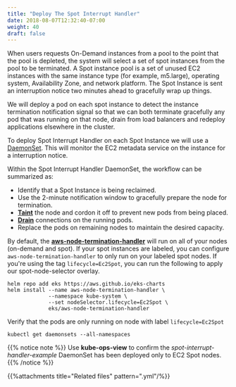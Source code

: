 ```yaml
---
title: "Deploy The Spot Interrupt Handler"
date: 2018-08-07T12:32:40-07:00
weight: 40
draft: false
---
```


When users requests On-Demand instances from a pool to the point that the pool is depleted, the system will select a set of spot instances from the pool to be terminated. A Spot instance pool is a set of unused EC2 instances with the same instance type (for example, m5.large), operating system, Availability Zone, and network platform. The Spot Instance is sent an interruption notice two minutes ahead to gracefully wrap up things. 

We will deploy a pod on each spot instance to detect the instance termination notification signal so that we can both terminate gracefully any pod that was running on that node, drain from load balancers and redeploy applications elsewhere in the cluster.

To deploy Spot Interrupt Handler on each Spot Instance we will use a [DaemonSet](https://kubernetes.io/docs/concepts/workloads/controllers/daemonset/). This will monitor the EC2 metadata service on the instance for a interruption notice.

Within the Spot Interrupt Handler DaemonSet, the workflow can be summarized as:

* Identify that a Spot Instance is being reclaimed.
* Use the 2-minute notification window to gracefully prepare the node for termination.
* [**Taint**](https://kubernetes.io/docs/concepts/configuration/taint-and-toleration/) the node and cordon it off to prevent new pods from being placed.
* [**Drain**](https://kubernetes.io/docs/tasks/administer-cluster/safely-drain-node/) connections on the running pods.
* Replace the pods on remaining nodes to maintain the desired capacity.

By default, the **[aws-node-termination-handler](https://github.com/aws/aws-node-termination-handler)** will run on all of your nodes (on-demand and spot). If your spot instances are labeled, you can configure `aws-node-termination-handler` to only run on your labeled spot nodes. If you're using the tag `lifecycle=Ec2Spot`, you can run the following to apply our spot-node-selector overlay.


```
helm repo add eks https://aws.github.io/eks-charts
helm install --name aws-node-termination-handler \
             --namespace kube-system \
             --set nodeSelector.lifecycle=Ec2Spot \
             eks/aws-node-termination-handler
```


Verify that the pods are only running on node with label `lifecycle=Ec2Spot`
```
kubectl get daemonsets --all-namespaces
```

{{% notice note %}}
Use **kube-ops-view** to confirm the *spot-interrupt-handler-example* DaemonSet has been deployed only to EC2 Spot nodes. 
{{% /notice %}}

{{%attachments title="Related files" pattern=".yml"/%}}
